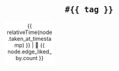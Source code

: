 <section>
  <h1>
    <kbd>#{{ tag }}</kbd>
  </h1>

  <ul>
    <li v-for="({ node }, i) in media" :key="i">
      <a :href="`https://instagram.com/p/${node.shortcode}`" rel="noopener noreferrer nofollow">
        <video-player v-if="node.is_video" :poster="node.display_url" :shortcode="node.shortcode" />
        <img v-else :src="node.thumbnail_src" :alt="node.accessibility_caption">
        <div>
          <time :datetime="new Date(node.taken_at_timestamp)">
            {{ relativeTime(node.taken_at_timestamp) }}
          </time>
          | 🖤 {{ node.edge_liked_by.count }}
        </div>
      </a>
    </li>

  </ul>

</section>

<script>
import VideoPlayer from './.vitepress/theme/components/VideoPlayer.vue'

function relativeTime(previous) {
  const current = new Date()
  previous = new Date(previous * 1000)
  const msPerMinute = 60 * 1000
  const msPerHour = msPerMinute * 60
  const msPerDay = msPerHour * 24
  const msPerMonth = msPerDay * 30
  const msPerYear = msPerDay * 365

  const elapsed = current - previous
  if (elapsed < msPerMinute) return Math.round(elapsed / 1000) + ' seconds ago'
  if (elapsed < msPerHour) return Math.round(elapsed / msPerMinute) + ' minutes ago'
  if (elapsed < msPerDay) return Math.round(elapsed / msPerHour) + ' hours ago'
  if (elapsed < msPerMonth) return Math.round(elapsed / msPerDay) + ' days ago'
  if (elapsed < msPerYear) return Math.round(elapsed / msPerMonth) + ' months ago'
  return Math.round(elapsed / msPerYear) + ' years ago'
}

let carouselTimeout

export default {
  name: 'Feed',
  components: { VideoPlayer },
  data() {
    return {
      media: [],
      displayIndex: 0,
      tag: 'paksjapisi',
    }
  },
  async mounted() {
    const query = new URLSearchParams(location.search)
    this.tag = query.get('tag') || 'paksjapisi'

    const { graphql } = await fetch(
      `https://www.instagram.com/explore/tags/${this.tag}/?__a=1`,
    ).then((r) => r.json())
    console.info('fetch response', graphql)
    if (!graphql) return

    this.media = graphql.hashtag.edge_hashtag_to_media.edges
    console.info('Fetched hashtag media', this.media)
  },
  methods: {
    async getVideoUrl(code) {
      const { graphql } = await fetch(`https://www.instagram.com/p/${code}/?__a=1`)
        .then((r) => r.json())

      console.info('video object', graphql)
      return graphql.shortcode_media.video_url
    },
    showNext() {
      this.displayIndex++
      clearTimeout(carouselTimeout)
      carouselTimeout = setTimeout(() => this.showNext(), 3000)
    },
    relativeTime,
  },
}
</script>

<style scoped>
section {
  padding: 2rem;
  text-align: center;
}
.about__couple-pic {
  max-height: 12rem;
}
ul {
  display: grid;
  grid-template-columns: repeat(3, minmax(100px, 293px));
  justify-content: center;
  grid-gap: 28px;
  list-style: none;
  margin: 0;
  padding: 0;
}
img,
video {
  width: auto;
  max-width: 100%;
}
a {
  display: block;
  text-decoration: none;
  background-color: white;
  border: 4px solid transparent;
  border-bottom: 12px solid transparent;
}
a:hover {
  box-shadow: 0 2.8px 2.2px rgba(0, 0, 0, 0.034), 0 6.7px 5.3px rgba(0, 0, 0, 0.048),
    0 12.5px 10px rgba(0, 0, 0, 0.06), 0 22.3px 17.9px rgba(0, 0, 0, 0.072),
    0 41.8px 33.4px rgba(0, 0, 0, 0.086), 0 100px 80px rgba(0, 0, 0, 0.12);
  border-color: white;
}
</style>
